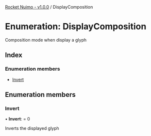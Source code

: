 [Rocket Nuimo - v1.0.0](../README.md) / DisplayComposition

# Enumeration: DisplayComposition

Composition mode when display a glyph

## Index

### Enumeration members

* [Invert](displaycomposition.md#invert)

## Enumeration members

### Invert

• **Invert**: = 0

Inverts the displayed glyph

